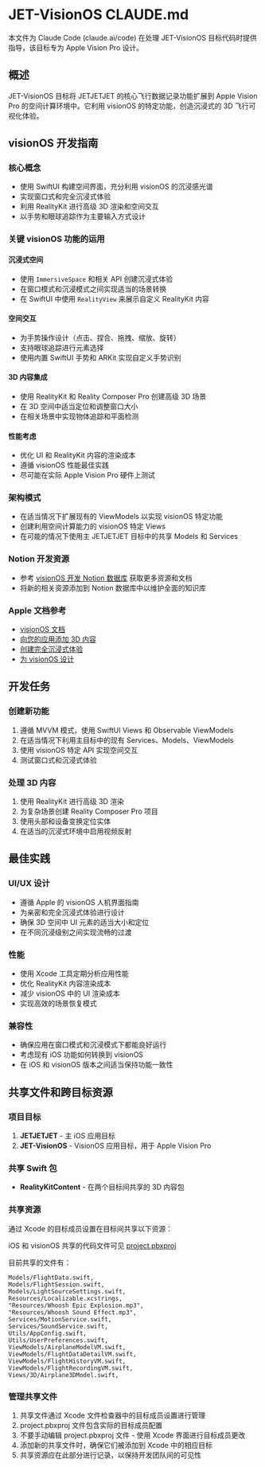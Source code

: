 # JET-VisionOS CLAUDE.md

本文件为 Claude Code (claude.ai/code) 在处理 JET-VisionOS 目标代码时提供指导，该目标专为 Apple Vision Pro 设计。

## 概述

JET-VisionOS 目标将 JETJETJET 的核心飞行数据记录功能扩展到 Apple Vision Pro 的空间计算环境中。它利用 visionOS 的特定功能，创造沉浸式的 3D 飞行可视化体验。

## visionOS 开发指南

### 核心概念
- 使用 SwiftUI 构建空间界面，充分利用 visionOS 的沉浸感光谱
- 实现窗口式和完全沉浸式体验
- 利用 RealityKit 进行高级 3D 渲染和空间交互
- 以手势和眼球追踪作为主要输入方式设计

### 关键 visionOS 功能的运用

#### 沉浸式空间
- 使用 `ImmersiveSpace` 和相关 API 创建沉浸式体验
- 在窗口模式和沉浸模式之间实现适当的场景转换
- 在 SwiftUI 中使用 `RealityView` 来展示自定义 RealityKit 内容

#### 空间交互
- 为手势操作设计（点击、捏合、拖拽、缩放、旋转）
- 支持眼球追踪进行元素选择
- 使用内置 SwiftUI 手势和 ARKit 实现自定义手势识别

#### 3D 内容集成
- 使用 RealityKit 和 Reality Composer Pro 创建高级 3D 场景
- 在 3D 空间中适当定位和调整窗口大小
- 在相关场景中实现物体追踪和平面检测

#### 性能考虑
- 优化 UI 和 RealityKit 内容的渲染成本
- 遵循 visionOS 性能最佳实践
- 尽可能在实际 Apple Vision Pro 硬件上测试

### 架构模式
- 在适当情况下扩展现有的 ViewModels 以实现 visionOS 特定功能
- 创建利用空间计算能力的 visionOS 特定 Views
- 在可能的情况下使用主 JETJETJET 目标中的共享 Models 和 Services

### Notion 开发资源
- 参考 [visionOS 开发 Notion 数据库](https://www.notion.so/crhlove/261be9d6386a80718480deccb539f276?v=261be9d6386a806c902f000cc0d1930f&source=copy_link) 获取更多资源和文档
- 将新的相关资源添加到 Notion 数据库中以维护全面的知识库

### Apple 文档参考
- [visionOS 文档](https://developer.apple.com/documentation/visionOS)
- [向您的应用添加 3D 内容](https://developer.apple.com/documentation/visionOS/adding-3d-content-to-your-app)
- [创建完全沉浸式体验](https://developer.apple.com/documentation/visionOS/creating-fully-immersive-experiences)
- [为 visionOS 设计](https://developer.apple.com/design/human-interface-guidelines/designing-for-visionos)

## 开发任务

### 创建新功能
1. 遵循 MVVM 模式，使用 SwiftUI Views 和 Observable ViewModels
2. 在适当情况下利用主目标中的现有 Services、Models、ViewModels
3. 使用 visionOS 特定 API 实现空间交互
4. 测试窗口式和沉浸式体验

### 处理 3D 内容
1. 使用 RealityKit 进行高级 3D 渲染
2. 为复杂场景创建 Reality Composer Pro 项目
3. 使用头部和设备变换定位实体
4. 在适当的沉浸式环境中启用视频反射

## 最佳实践

### UI/UX 设计
- 遵循 Apple 的 visionOS 人机界面指南
- 为亲密和完全沉浸式体验进行设计
- 确保 3D 空间中 UI 元素的适当大小和定位
- 在不同沉浸级别之间实现流畅的过渡

### 性能
- 使用 Xcode 工具定期分析应用性能
- 优化 RealityKit 内容渲染成本
- 减少 visionOS 中的 UI 渲染成本
- 实现高效的场景恢复模式

### 兼容性
- 确保应用在窗口模式和沉浸模式下都能良好运行
- 考虑现有 iOS 功能如何转换到 visionOS
- 在 iOS 和 visionOS 版本之间适当保持功能一致性

## 共享文件和跨目标资源

### 项目目标
1. **JETJETJET** - 主 iOS 应用目标
2. **JET-VisionOS** - VisionOS 应用目标，用于 Apple Vision Pro

### 共享 Swift 包
- **RealityKitContent** - 在两个目标间共享的 3D 内容包

### 共享资源
通过 Xcode 的目标成员设置在目标间共享以下资源：

iOS 和 visionOS 共享的代码文件可见 [project.pbxproj](../JETJETJET.xcodeproj/project.pbxproj)

目前共享的文件有：
```
Models/FlightData.swift,
Models/FlightSession.swift,
Models/LightSourceSettings.swift,
Resources/Localizable.xcstrings,
"Resources/Whoosh Epic Explosion.mp3",
"Resources/Whoosh Sound Effect.mp3",
Services/MotionService.swift,
Services/SoundService.swift,
Utils/AppConfig.swift,
Utils/UserPreferences.swift,
ViewModels/AirplaneModelVM.swift,
ViewModels/FlightDataDetailVM.swift,
ViewModels/FlightHistoryVM.swift,
ViewModels/FlightRecordingVM.swift,
Views/3D/Airplane3DModel.swift,
```

### 管理共享文件
1. 共享文件通过 Xcode 文件检查器中的目标成员设置进行管理
2. project.pbxproj 文件包含实际的目标成员配置
3. 不要手动编辑 project.pbxproj 文件 - 使用 Xcode 界面进行目标成员更改
4. 添加新的共享文件时，确保它们被添加到 Xcode 中的相应目标
5. 共享资源应在此部分进行记录，以保持开发团队间的可见性